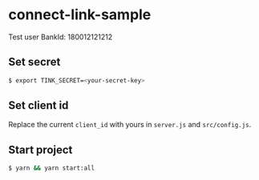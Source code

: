 # connect-link-sample

Test user BankId: 180012121212

## Set secret

```zsh
$ export TINK_SECRET=<your-secret-key>
```

## Set client id

Replace the current `client_id` with yours in `server.js` and `src/config.js`.

## Start project

```zsh
$ yarn && yarn start:all
```
